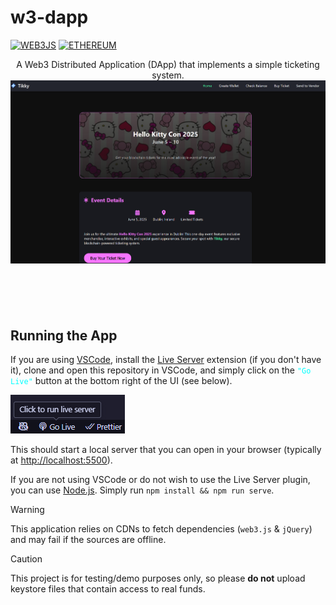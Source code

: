 # w3-dapp

[![WEB3JS](https://img.shields.io/badge/web3.js-blue?logo=web3dotjs&logoColor=blue&labelColor=white)](https://web3js.readthedocs.io/en/v1.10.0)
[![ETHEREUM](https://img.shields.io/badge/Ethereum-gray?logo=ethereum&logoColor=black&labelColor=white)](https://en.wikipedia.org/wiki/Ethereum)

<p align="center" style="margin-bottom: 100px">
    A Web3 Distributed Application (DApp) that implements a simple ticketing system.
    <img width=800 alt="Home Page Screenshot" src="./images/docs/png/home-page.png" />
</p>

## Running the App
If you are using [VSCode](https://code.visualstudio.com), install the [Live Server](https://marketplace.visualstudio.com/items?itemName=ritwickdey.LiveServer) extension (if you don't have it), clone and open this repository in VSCode, and simply click on the <code style="color: Cyan">"Go Live"</code> button at the bottom right of the UI (see below).

![Live Server Screenshot](./images/docs/png/live-server.png)

This should start a local server that you can open in your browser (typically at <http://localhost:5500>).

If you are not using VSCode or do not wish to use the Live Server plugin, you can use [Node.js](https://nodejs.org/en). Simply run `npm install && npm run serve`.

> [!WARNING]
> This application relies on CDNs to fetch dependencies (`web3.js` & `jQuery`) and may fail if the sources are offline.

> [!CAUTION]
> This project is for testing/demo purposes only, so please **do not** upload keystore files that contain access to real funds.
